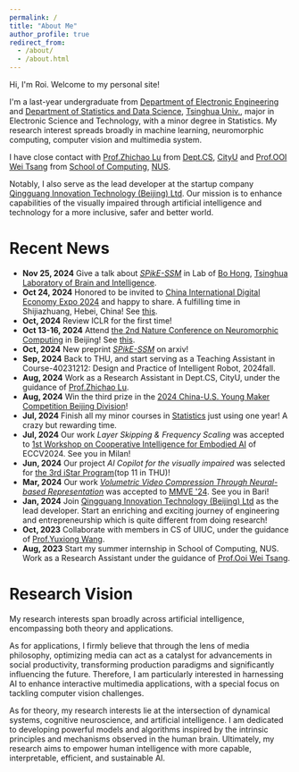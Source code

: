 ```yaml
---
permalink: /
title: "About Me"
author_profile: true
redirect_from: 
  - /about/
  - /about.html
---
```


Hi, I'm Roi. Welcome to my personal site!

I'm a last-year undergraduate from [Department of Electronic Engineering](https://www.ee.tsinghua.edu.cn/en/) and [Department of Statistics and Data Science](https://www.stat.tsinghua.edu.cn/en/), [Tsinghua Univ.](https://www.tsinghua.edu.cn/en/), major in Electronic Science and Technology, with a minor degree in Statistics. My research interest spreads broadly in machine learning, neuromorphic computing, computer vision and multimedia system. 

I have close contact with [Prof.Zhichao Lu](https://www.cs.cityu.edu.hk/~zhichalu/) from [Dept.CS](https://www.cs.cityu.edu.hk/), [CityU](https://www.cityu.edu.hk/) and [Prof.OOI Wei Tsang](https://www.comp.nus.edu.sg/cs/people/ooiwt/) from [School of Computing](https://www.comp.nus.edu.sg/), [NUS](https://nus.edu.sg/).

Notably, I also serve as the lead developer at the startup company [Qingguang Innovation Technology (Beijing) Ltd](images/QGHC_QRcode.png). Our mission is to enhance capabilities of the visually impaired through artificial intelligence and technology for a more inclusive, safer and better world.

Recent News
======
* **Nov 25, 2024** Give a talk about [*SPikE-SSM*](https://arxiv.org/abs/2410.17268) in Lab of [Bo Hong](https://brain.tsinghua.edu.cn/en/info/1010/1008.htm), [Tsinghua Laboratory of Brain and Intelligence](https://brain.tsinghua.edu.cn/en/index.htm).
* **Oct 24, 2024** Honored to be invited to [China International Digital Economy Expo 2024](https://www.cidee-zd.cn/index-en.html) and happy to share. A fulfilling time in Shijiazhuang, Hebei, China! See [this](images/Expo2024.jpg).
* **Oct, 2024** Review ICLR for the first time!
* **Oct 13-16, 2024** Attend [the 2nd Nature Conference on Neuromorphic Computing](https://conferences.nature.com/event/NeuromorphicComputing) in Beijing! See [this](images/NC2024.jpg).
* **Oct, 2024** New preprint [*SPikE-SSM*](https://arxiv.org/abs/2410.17268) on arxiv!
* **Sep, 2024** Back to THU, and start serving as a Teaching Assistant in Course-40231212: Design and Practice of Intelligent Robot, 2024fall.
* **Aug, 2024** Work as a Research Assistant in Dept.CS, CityU, under the guidance of [Prof.Zhichao Lu](https://www.cs.cityu.edu.hk/~zhichalu/).
* **Aug, 2024** Win the third prize in the [2024 China-U.S. Young Maker Competition Beijing Division](https://builder.eddy4teachers.com/china-us)!
* **Jul, 2024** Finish all my minor courses in [Statistics](https://tsing.v-dk.com/en/programs/undergraduate-programs/) just using one year! A crazy but rewarding time.
* **Jul, 2024** Our work *Layer Skipping & Frequency Scaling* was accepted to [1st Workshop on Cooperative Intelligence for Embodied AI](https://coop-intelligence.github.io/) of ECCV2024. See you in Milan!
* **Jun, 2024** Our project *AI Copilot for the visually impaired* was selected for [the 3rd iStar Program](https://mp.weixin.qq.com/s/IeQXQZAgocu6yQmqhvnpnw)(top 11 in THU)!
* **Mar, 2024** Our work [*Volumetric Video Compression Through Neural-based Representation*](https://dl.acm.org/doi/10.1145/3652212.3652220) was accepted to [MMVE '24](https://mmve-workshop.org/2024/index.html). See you in Bari!
* **Jan, 2024** Join [Qingguang Innovation Technology (Beijing) Ltd](images/QGHC_QRcode.png) as the lead developer. Start an enriching and exciting journey of engineering and entrepreneurship which is quite different from doing research!
* **Oct, 2023** Collaborate with members in CS of UIUC, under the guidance of [Prof.Yuxiong Wang](https://yxw.cs.illinois.edu/).
* **Aug, 2023** Start my summer internship in School of Computing, NUS. Work as a Research Assistant under the guidance of [Prof.Ooi Wei Tsang](https://www.comp.nus.edu.sg/cs/people/ooiwt/).

Research Vision
======
My research interests span broadly across artificial intelligence, encompassing both theory and applications.

As for applications, I firmly believe that through the lens of media philosophy, optimizing media can act as a catalyst for advancements in social productivity, transforming production paradigms and significantly influencing the future. Therefore, I am particularly interested in harnessing AI to enhance interactive multimedia applications, with a special focus on tackling computer vision challenges.

As for theory, my research interests lie at the intersection of dynamical systems, cognitive neuroscience, and artificial intelligence. I am dedicated to developing powerful models and algorithms inspired by the intrinsic principles and mechanisms observed in the human brain. Ultimately, my research aims to empower human intelligence with more capable, interpretable, efficient, and sustainable AI.
